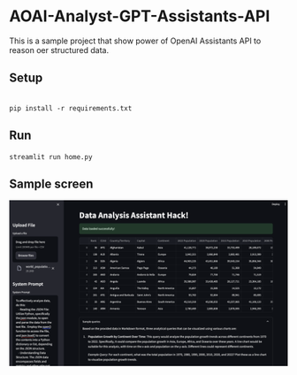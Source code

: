 # AOAI-Analyst-GPT-Assistants-API

This is a sample project that show power of OpenAI Assistants API to reason oer structured data.

## Setup

```shell

pip install -r requirements.txt
```

## Run

```shell
streamlit run home.py
```

## Sample screen

![screen](./docs/screen1.png)